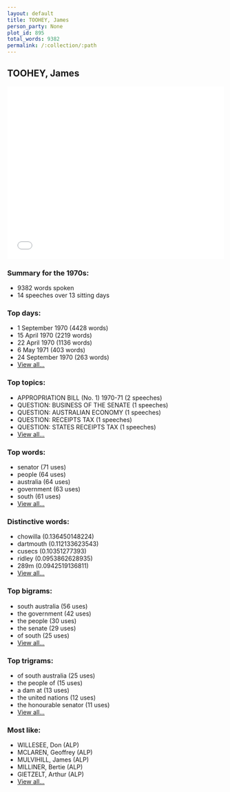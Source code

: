 ```yaml
---
layout: default
title: TOOHEY, James
person_party: None
plot_id: 895
total_words: 9382
permalink: /:collection/:path
---
```


## TOOHEY, James

<iframe width="100%" height="400" frameborder="0" scrolling="no" src="//plot.ly/~wragge/895.embed"></iframe>


### Summary for the 1970s:

* 9382 words spoken
* 14 speeches over 13 sitting days


### Top days:

* 1 September 1970 (4428 words)
* 15 April 1970 (2219 words)
* 22 April 1970 (1136 words)
* 6 May 1971 (403 words)
* 24 September 1970 (263 words)
* [View all...](days/)


### Top topics:

* APPROPRIATION BILL (No. 1) 1970-71 (2 speeches)
* QUESTION: BUSINESS OF THE SENATE (1 speeches)
* QUESTION: AUSTRALIAN ECONOMY (1 speeches)
* QUESTION: RECEIPTS TAX (1 speeches)
* QUESTION: STATES RECEIPTS TAX (1 speeches)
* [View all...](topics/)


### Top words:

* senator (71 uses)
* people (64 uses)
* australia (64 uses)
* government (63 uses)
* south (61 uses)
* [View all...](words/)


### Distinctive words:

* chowilla (0.136450148224)
* dartmouth (0.112133623543)
* cusecs (0.10351277393)
* ridley (0.0953862628935)
* 289m (0.0942519136811)
* [View all...](sig_words/)


### Top bigrams:

* south australia (56 uses)
* the government (42 uses)
* the people (30 uses)
* the senate (29 uses)
* of south (25 uses)
* [View all...](bigrams/)


### Top trigrams:

* of south australia (25 uses)
* the people of (15 uses)
* a dam at (13 uses)
* the united nations (12 uses)
* the honourable senator (11 uses)
* [View all...](trigrams/)


### Most like:

* WILLESEE, Don (ALP)
* MCLAREN, Geoffrey (ALP)
* MULVIHILL, James (ALP)
* MILLINER, Bertie (ALP)
* GIETZELT, Arthur (ALP)
* [View all...](similarities/)
